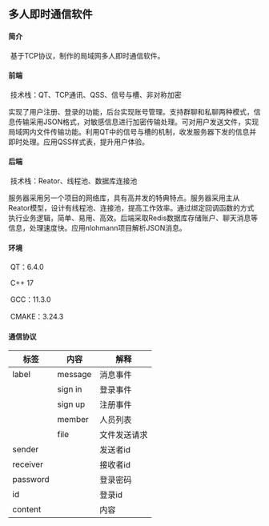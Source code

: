 ## 多人即时通信软件

#### 简介

​		基于TCP协议，制作的局域网多人即时通信软件。

#### 前端

​	技术栈：QT、TCP通讯、QSS、信号与槽、非对称加密

​		实现了用户注册、登录的功能，后台实现账号管理。支持群聊和私聊两种模式，信息传输采用JSON格式，对敏感信息进行加密传输处理。可对用户发送文件，实现局域网内文件传输功能。利用QT中的信号与槽的机制，收发服务器下发的信息并即时处理。应用QSS样式表，提升用户体验。

#### 后端

​	技术栈：Reator、线程池、数据库连接池

​		服务器采用另一个项目的网络库，具有高并发的特典特点。服务器采用主从Reator模型，设计有线程池、连接池，提高工作效率。通过绑定回调函数的方式执行业务逻辑，简单、易用、高效。后端采取Redis数据库存储账户、聊天消息等信息，处理速度快。应用nlohmann项目解析JSON消息。

#### 环境

​	QT：6.4.0

​	C++ 17

​	GCC：11.3.0

​	CMAKE：3.24.3

#### 通信协议

| 标签     | 内容    | 解释         |
| -------- | ------- | ------------ |
| label    | message | 消息事件     |
|          | sign in | 登录事件     |
|          | sign up | 注册事件     |
|          | member  | 人员列表     |
|          | file    | 文件发送请求 |
| sender   |         | 发送者id     |
| receiver |         | 接收者id     |
| password |         | 登录密码     |
| id       |         | 登录id       |
| content  |         | 内容         |
